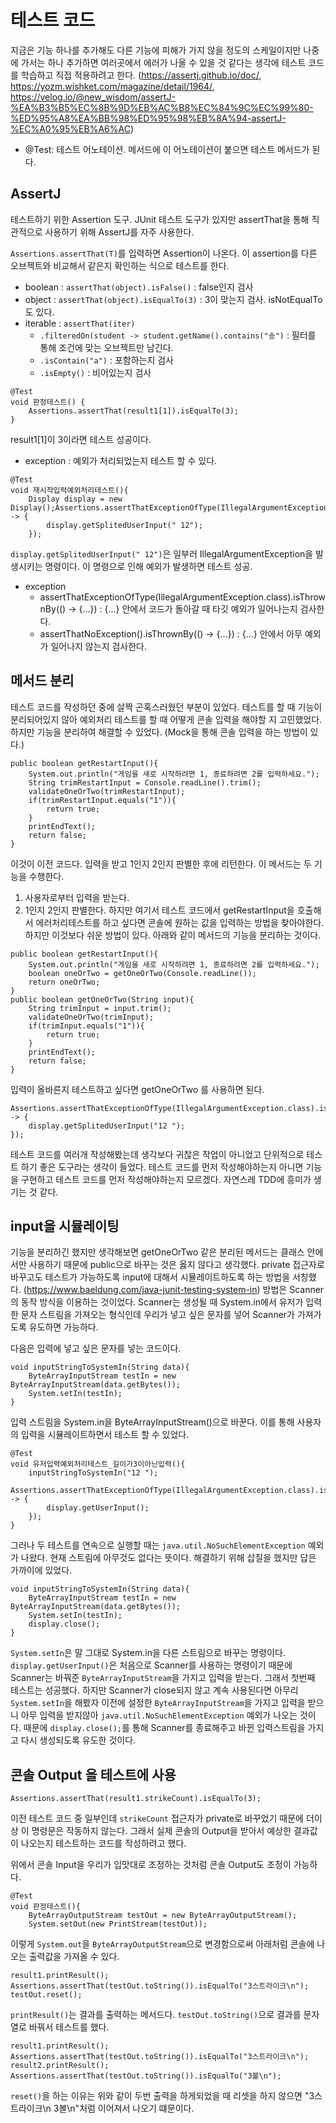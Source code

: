 # 테스트 코드
지금은 기능 하나를 추가해도 다른 기능에 피해가 가지 않을 정도의 스케일이지만 나중에 가서는 하나 추가하면 여러곳에서 에러가 나올 수 있을 것 같다는 생각에 테스트 코드를 학습하고 직접 적용하려고 한다.
(https://assertj.github.io/doc/, https://yozm.wishket.com/magazine/detail/1964/, https://velog.io/@new_wisdom/assertJ-%EA%B3%B5%EC%8B%9D%EB%AC%B8%EC%84%9C%EC%99%80-%ED%95%A8%EA%BB%98%ED%95%98%EB%8A%94-assertJ-%EC%A0%95%EB%A6%AC)

- @Test: 테스트 어노테이션. 메서드에 이 어노테이션이 붙으면 테스트 메서드가 된다.

## AssertJ
테스트하기 위한 Assertion 도구. JUnit 테스트 도구가 있지만 assertThat을 통해 직관적으로 사용하기 위해 AssertJ를 자주 사용한다.

`Assertions.assertThat(T)`를 입력하면 Assertion이 나온다. 이 assertion를 다른 오브젝트와 비교해서 같은지 확인하는 식으로 테스트를 한다.

- boolean : `assertThat(object).isFalse()`  : false인지 검사
- object : `assertThat(object).isEqualTo(3)` : 3이 맞는지 검사. isNotEqualTo도 있다.
- iterable : `assertThat(iter)`
    - `.filteredOn(student -> student.getName().contains("송")` : 필터를 통해 조건에 맞는 오브젝트만 남긴다.
    - `.isContain("a")` : 포함하는지 검사
    - `.isEmpty()` : 비어있는지 검사


```
@Test 
void 판정테스트() {
	Assertions.assertThat(result1[1]).isEqualTo(3);
}
```
result1[1]이 3이라면 테스트 성공이다.

- exception : 예외가 처리되었는지 테스트 할 수 있다.

```
@Test  
void 재시작입력예외처리테스트(){  
	Display display = new Display();Assertions.assertThatExceptionOfType(IllegalArgumentException.class).isThrownBy(() -> {  
        display.getSplitedUserInput(" 12");  
    });
```

`display.getSplitedUserInput(" 12")`은 일부러 IllegalArgumentException을 발생시키는 명령이다. 이 명령으로 인해 예외가 발생하면 테스트 성공.

- exception
  - assertThatExceptionOfType(IllegalArgumentException.class).isThrownBy(() -> {...}) : {...} 안에서 코드가 돌아갈 때 타깃 예외가 일어나는지 검사한다. 
  - assertThatNoException().isThrownBy(() -> {...}) : {...} 안에서 아무 예외가 일어나지 않는지 검사한다.
## 메서드 분리
테스트 코드를 작성하던 중에 살짝 곤혹스러웠던 부분이 있었다. 테스트를 할 때 기능이 분리되어있지 않아 예외처리 테스트를 할 때 어떻게 콘솔 입력을 해야할 지 고민했었다. 하지만 기능을 분리하여 해결할 수 있었다.
(Mock을 통해 콘솔 입력을 하는 방법이 있다.)

```
public boolean getRestartInput(){
	System.out.println("게임을 새로 시작하려면 1, 종료하려면 2를 입력하세요.");
	String trimRestartInput = Console.readLine().trim();
	validateOneOrTwo(trimRestartInput);
	if(trimRestartInput.equals("1")){
		return true;
	}
	printEndText();
	return false;
}
```

이것이 이전 코드다. 입력을 받고 1인지 2인지 판별한 후에 리턴한다. 이 메서드는 두 기능을 수행한다.
1. 사용자로부터 입력을 받는다.
2. 1인지 2인지 판별한다.
   하지만 여기서 테스트 코드에서 getRestartInput을 호출해서 에러처리테스트를 하고 싶다면 콘솔에 원하는 값을 입력하는 방법을 찾아야한다. 하지만 이것보다 쉬운 방법이 있다. 아래와 같이 메서드의 기능을 분리하는 것이다.

```
public boolean getRestartInput(){  
    System.out.println("게임을 새로 시작하려면 1, 종료하려면 2를 입력하세요.");  
    boolean oneOrTwo = getOneOrTwo(Console.readLine());  
    return oneOrTwo;  
}  
public boolean getOneOrTwo(String input){  
    String trimInput = input.trim();  
    validateOneOrTwo(trimInput);  
    if(trimInput.equals("1")){  
        return true;  
    }  
    printEndText();  
    return false;
}
```

입력이 올바른지 테스트하고 싶다면 getOneOrTwo 를 사용하면 된다.

```
Assertions.assertThatExceptionOfType(IllegalArgumentException.class).isThrownBy(() -> {  
    display.getSplitedUserInput("12 ");  
});
```

테스트 코드를 여러개 작성해봤는데 생각보다 귀찮은 작업이 아니었고 단위적으로 테스트 하기 좋은 도구라는 생각이 들었다.
테스트 코드를 먼저 작성해야하는지 아니면 기능을 구현하고 테스트 코드를 먼저 작성해야하는지 모르겠다. 자연스레 TDD에 흥미가 생기는 것 같다.

## input을 시뮬레이팅
기능을 분리하긴 했지만 생각해보면 getOneOrTwo 같은 분리된 메서드는 클래스 안에서만 사용하기 때문에 public으로 바꾸는 것은 옳지 않다고 생각했다. private 접근자로 바꾸고도 테스트가 가능하도록 input에 대해서 시뮬레이트하도록 하는 방법을 서칭했다.
(https://www.baeldung.com/java-junit-testing-system-in)
방법은 Scanner의 동작 방식을 이용하는 것이었다. Scanner는 생성될 때 System.in에서 유저가 입력한 문자 스트림을 가져오는 형식인데 우리가 넣고 싶은 문자를 넣어 Scanner가 가져가도록 유도하면 가능하다.

다음은 입력에 넣고 싶은 문자를 넣는 코드이다.
```
void inputStringToSystemIn(String data){  
    ByteArrayInputStream testIn = new ByteArrayInputStream(data.getBytes());  
    System.setIn(testIn);  
}
```
입력 스트림을 System.in을 ByteArrayInputStream()으로 바꾼다. 
이를 통해 사용자의 입력을 시뮬레이트하면서 테스트 할 수 있었다.
```
@Test  
void 유저입력예외처리테스트_길이가3이아닌입력(){  
    inputStringToSystemIn("12 ");  
	    Assertions.assertThatExceptionOfType(IllegalArgumentException.class).isThrownBy(() -> {  
        display.getUserInput();  
    });  
}
```

그러나 두 테스트를 연속으로 실행할 때는 `java.util.NoSuchElementException` 예외가 나왔다. 현재 스트림에 아무것도 없다는 뜻이다. 해결하기 위해 삽질을 했지만 답은 가까이에 있었다.

```
void inputStringToSystemIn(String data){  
    ByteArrayInputStream testIn = new ByteArrayInputStream(data.getBytes());  
    System.setIn(testIn);  
    display.close();
}
```
`System.setIn`은 말 그대로 System.in을 다른 스트림으로 바꾸는 명령이다. 
`display.getUserInput()`은 처음으로 Scanner를 사용하는 명령이기 때문에 Scanner는 바꿔준 `ByteArrayInputStream`을 가지고 입력을 받는다. 
그래서 첫번째 테스트는 성공했다. 하지만 Scanner가 close되지 않고 계속 사용된다면 아무리 `System.setIn`을 해봤자 이전에 설정한 `ByteArrayInputStream`을 가지고 입력을 받으니 아무 입력을 받지않아 `java.util.NoSuchElementException` 예외가 나오는 것이다.
때문에 `display.close();`를 통해 Scanner를 종료해주고 바뀐 입력스트림을 가지고 다시 생성되도록 유도한 것이다. 

## 콘솔 Output 을 테스트에 사용
```
Assertions.assertThat(result1.strikeCount).isEqualTo(3);
```
이전 테스트 코드 중 일부인데 `strikeCount` 접근자가 private로 바꾸었기 때문에 더이상 이 명령문은 작동하지 않는다. 그래서 실제 콘솔의 Output을 받아서 예상한 결과값이 나오는지 테스트하는 코드를 작성하려고 했다.

위에서 콘솔 Input을 우리가 입맛대로 조정하는 것처럼 콘솔 Output도 조정이 가능하다.
```
@Test  
void 판정테스트(){  
    ByteArrayOutputStream testOut = new ByteArrayOutputStream();  
    System.setOut(new PrintStream(testOut));
```
이렇게 `System.out`을 `ByteArrayOutputStream`으로 변경함으로써 아래처럼 콘솔에 나오는 출력값을 가져올 수 있다.
```
result1.printResult();  
Assertions.assertThat(testOut.toString()).isEqualTo("3스트라이크\n");  
testOut.reset();
```
`printResult()`는 결과를 출력하는 메서드다.
`testOut.toString()`으로 결과를 문자열로 바꿔서 테스트를 했다.

```
result1.printResult();  
Assertions.assertThat(testOut.toString()).isEqualTo("3스트라이크\n");  
result2.printResult();
Assertions.assertThat(testOut.toString()).isEqualTo("3볼\n");
```
`reset()`을 하는 이유는 위와 같이 두번 출력을 하게되었을 때 리셋을 하지 않으면 "3스트라이크\n 3볼\n"처럼 이어져서 나오기 떄문이다. 
